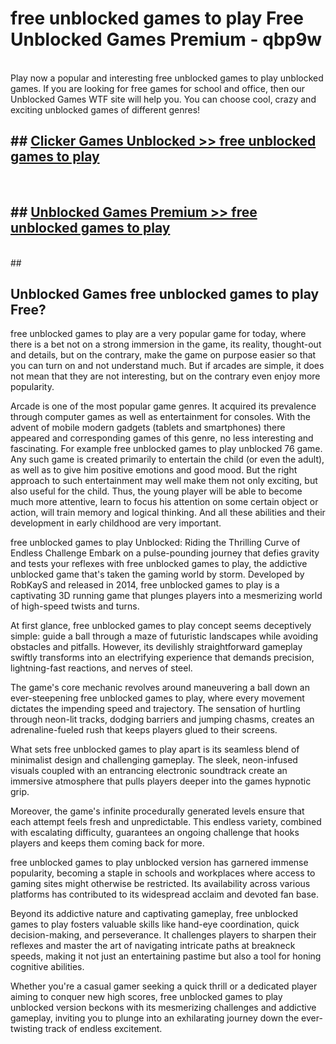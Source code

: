 # free unblocked games to play  Free Unblocked Games Premium - qbp9w <br>
<br>
Play now a popular and interesting free unblocked games to play unblocked games. If you are looking for free games for school and office, then our Unblocked Games WTF site will help you. You can choose cool, crazy and exciting unblocked games of different genres!


## ##  [Clicker Games Unblocked >> free unblocked games to play](http://freeplayer.one?title=free_unblocked_games_to_play&ref=UGames)
  <br>

##  ## [Unblocked Games Premium >> free unblocked games to play](http://freeplayer.one?title=free_unblocked_games_to_play&ref=UGames)
  <br>
  ##



## Unblocked Games free unblocked games to play Free?

free unblocked games to play are a very popular game for today, where there is a bet not on a strong immersion in the game, its reality, thought-out and details, but on the contrary, make the game on purpose easier so that you can turn on and not understand much. But if arcades are simple, it does not mean that they are not interesting, but on the contrary even enjoy more popularity.

Arcade is one of the most popular game genres. It acquired its prevalence through computer games as well as entertainment for consoles. With the advent of mobile modern gadgets (tablets and smartphones) there appeared and corresponding games of this genre, no less interesting and fascinating. For example free unblocked games to play unblocked 76 game. Any such game is created primarily to entertain the child (or even the adult), as well as to give him positive emotions and good mood. But the right approach to such entertainment may well make them not only exciting, but also useful for the child. Thus, the young player will be able to become much more attentive, learn to focus his attention on some certain object or action, will train memory and logical thinking. And all these abilities and their development in early childhood are very important.

free unblocked games to play Unblocked: Riding the Thrilling Curve of Endless Challenge
Embark on a pulse-pounding journey that defies gravity and tests your reflexes with free unblocked games to play, the addictive unblocked game that's taken the gaming world by storm. Developed by RobKayS and released in 2014, free unblocked games to play is a captivating 3D running game that plunges players into a mesmerizing world of high-speed twists and turns.

At first glance, free unblocked games to play concept seems deceptively simple: guide a ball through a maze of futuristic landscapes while avoiding obstacles and pitfalls. However, its devilishly straightforward gameplay swiftly transforms into an electrifying experience that demands precision, lightning-fast reactions, and nerves of steel.

The game's core mechanic revolves around maneuvering a ball down an ever-steepening free unblocked games to play, where every movement dictates the impending speed and trajectory. The sensation of hurtling through neon-lit tracks, dodging barriers and jumping chasms, creates an adrenaline-fueled rush that keeps players glued to their screens.

What sets free unblocked games to play apart is its seamless blend of minimalist design and challenging gameplay. The sleek, neon-infused visuals coupled with an entrancing electronic soundtrack create an immersive atmosphere that pulls players deeper into the games hypnotic grip.

Moreover, the game's infinite procedurally generated levels ensure that each attempt feels fresh and unpredictable. This endless variety, combined with escalating difficulty, guarantees an ongoing challenge that hooks players and keeps them coming back for more.

free unblocked games to play unblocked version has garnered immense popularity, becoming a staple in schools and workplaces where access to gaming sites might otherwise be restricted. Its availability across various platforms has contributed to its widespread acclaim and devoted fan base.

Beyond its addictive nature and captivating gameplay, free unblocked games to play fosters valuable skills like hand-eye coordination, quick decision-making, and perseverance. It challenges players to sharpen their reflexes and master the art of navigating intricate paths at breakneck speeds, making it not just an entertaining pastime but also a tool for honing cognitive abilities.

Whether you're a casual gamer seeking a quick thrill or a dedicated player aiming to conquer new high scores, free unblocked games to play unblocked version beckons with its mesmerizing challenges and addictive gameplay, inviting you to plunge into an exhilarating journey down the ever-twisting track of endless excitement.